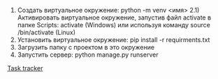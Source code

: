 1) Создать виртуальное окружение: python -m venv <имя>
2.1) Активировать виртуальное окружение, запустив файл activate в папке Scripts: activate (Windows) или используя команду
source <venva name>/bin/activate (Linux)
3) Установить виртуальное окружение: pip install -r requirments.txt
4) Загрузить папку с проектом в это окружение
5) Запустить сервер: python manage.py runserver

[Task tracker](https://github.com/moevm/mse_functions_interpolation_and_numerical_integration_tasks/projects/1?add_cards_query=is%3Aopen)